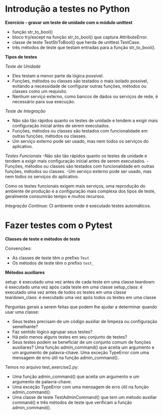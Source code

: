 # Introdução a testes no Python 

**Exercício - gravar um teste de unidade com o módulo unittest**

- função str_to_bool()
- bloco try/except na função str_to_bool() que captura AttributeError.
- classe de teste TestStrToBool() que herda de unittest.TestCase.
- três métodos de teste que testam entradas para a função str_to_bool().

**Tipos de testes**

_Teste de Unidade_
- Eles testam a menor parte da lógica possível.
- Funções, métodos ou classes são testados o mais isolado possível, evitando a necessidade de configurar outras funções, métodos ou classes como um requisito.
- Nenhum serviço externo, como bancos de dados ou serviços de rede, é necessário para sua execução.

_Teste de Integração_
- Não são tão rápidos quanto os testes de unidade e tendem a exigir mais configuração inicial antes de serem executados.
- Funções, métodos ou classes são testados com funcionalidade em outras funções, métodos ou classes.
- Um serviço externo pode ser usado, mas nem todos os serviços do aplicativo.

_Testes Funcionais_
-Não são tão rápidos quanto os testes de unidade e tendem a exigir mais configuração inicial antes de serem executados.
-Funções, métodos ou classes são testados com funcionalidade em outras funções, métodos ou classes.
-Um serviço externo pode ser usado, mas nem todos os serviços do aplicativo.

Como os testes funcionais exigem mais serviços, uma reprodução do ambiente de produção e a configuração mais complexa dos tipos de teste, geralmente consumirão tempo e muitos recursos.

_Integração Contínua_: CI ambiente onde é executado testes automáticos.

# Fazer testes com o Pytest

**Classes de teste e métodos de teste**

Convenções:
- As classes de teste têm o prefixo ```Test```
- Os métodos de teste têm o prefixo ```test_```

**Métodos auxiliares**

setup: é executado uma vez antes de cada teste em uma classe
teardown: é executado uma vez após cada teste em uma classe
setup_class: é executado uma vez antes de todos os testes em uma classe
teardown_class: é executado uma vez após todos os testes em uma classe

Perguntas gerais a serem feitas que podem lhe ajudar a determinar quando usar uma classe:

- Seus testes precisam de um código auxiliar de limpeza ou configuração semelhante?
- Faz sentido lógico agrupar seus testes?
- Há pelo menos alguns testes em seu conjunto de testes?
- Seus testes podem se beneficiar de um conjunto comum de funções auxiliares?
Uma função admin_command() que aceita um argumento e um argumento de palavra-chave.
Uma exceção TypeError com uma mensagem de erro útil na função admin_command().

Temos no arquivo test_exercise2.py:
- Uma função admin_command() que aceita um argumento e um argumento de palavra-chave.
- Uma exceção TypeError com uma mensagem de erro útil na função admin_command().
- Uma classe de teste TestAdminCommand() que tem um método auxiliar command() e três métodos de teste que verificam a função admin_command().
